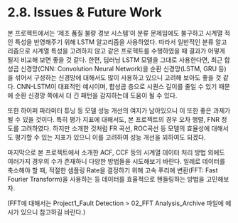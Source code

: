 # 2.8. Issues & Future Work

본 프로젝트에서는 ‘제조 품질 불량 경보 시스템’이 분류 문제임에도 불구하고 시계열 적인 특성을 반영해주기 위해 LSTM 알고리즘을 사용하였다. 따라서 일반적인 분류 알고리즘으로 시계열 특성을 고려하지 않고 같은 프로젝트를 수행하였을 때 결과가 어떻게 될지 비교해 보면 좋을 것 같다. 한편, 딥러닝 LSTM 모델을 그대로 사용한다면, 최근 합성곱 신경망\(CNN: Convolution Neural Network\)을 순환 신경망\(LSTM, GRU 등\)을 섞어서 구성하는 신경망에 대해서도 많이 사용하고 있으니 고려해 보아도 좋을 것 같다. CNN-LSTM이 대표적인 예시이며, 합성곱 층으로 시퀀스 길이를 줄일 수 있기 때문에 순환 신경망 쪽에서 더 긴 패턴을 감지하는데 도움이 될 수 있다.

또한 하이퍼 파라미터 튜닝 등 모델 성능 개선의 여지가 남아있으니 이 또한 좋은 과제가 될 수 있을 것이다. 특히 평가 지표에 대해서도, 본 프로젝트의 경우 오차 행렬, FNR 정도를 고려하였다. 하지만 소개한 것처럼 FR 곡선, ROC곡선 등 모델의 효율성에 대해서도 평가할 수 있는 지표가 있으니 이를 고려하여 성능 개선을 꾀하여도 되겠다.

마지막으로 본 프로젝트에서 소개한 ACF, CCF 등의 시계열 데이터 처리 방법 외에도 여러가지 경우의 수가 존재하니 다양한 방법들을 시도해보기 바란다. 일례로 데이터를 축소해야 할 때, 적절한 샘플링 Rate을 결정하기 위해 고속 푸리에 변환\(FFT: Fast Fourier Transform\)을 사용하는 등 데이터를 효율적으로 핸들링하는 방법을 고민해보자.

\(FFT에 대해서는 Project1\_Fault Detection &gt; 02\_FFT Analysis\_Archive 파일에 예시가 있으니 참고하길 바란다.\)

